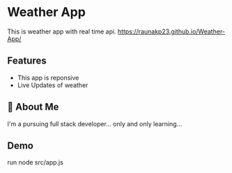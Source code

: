 
# Weather App

This is weather app with real time api.
https://raunakp23.github.io/Weather-App/

## Features

- This app is reponsive 
- Live Updates of weather



## 🚀 About Me
I'm a pursuing full stack developer...
only and only learning...

## Demo
run node src/app.js 


